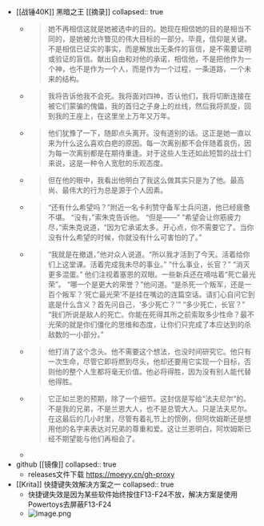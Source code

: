 - [[战锤40K]] 黑暗之王 [[摘录]]
  collapsed:: true
	- > 她不再相信这就是她被选中的目的。她现在相信她的目的是相当不同的，是她被允许瞥见的伟大目标的一部分。毕竟，信仰是关键。不是相信已证实的事实，而是解放出无条件的盲信，是不需要证明或验证的盲信。献出自由和对他的承诺，相信他，不是把他作为一个神，也不是作为一个人，而是作为一个过程，一条道路，一个未来的结构。
	- > 我将告诉他我不会死。我将面对四神，否认他们，我将切断连接在被它们蒙骗的傀儡，我的首归之子身上的丝线，然后我将凯旋，回到我的王座上，在这里坐上万年又万年。
	- > 他们犹豫了一下，随即点头离开。没有道别的话。这正是她一直以来为什么这么喜欢白疤的原因。每一次离别都不会伴随着哀伤，因为每一次离别都是在期待重逢。对于这些人生还如此短暂的战士们来说，这是一种令人宽慰的乐观态度。
	- > 但在他的眼中，我看出他明白了我这么做其实只是为了他。最高尚、最伟大的行为总是源于个人因素。
	- > “还有什么希望吗？”附近一名卡利赞守备军士兵问道，他已经疲惫不堪。
	  > “没有，”索朱克告诉他。
	  > “但是——”
	  > “希望会让你筋疲力尽，”索朱克说道，“因为它承诺太多。开心点，你不需要它了。当你没有什么希望的时候，你就没有什么可害怕的了。”
	- > “我就是在撤退，”他对众人说道。“所以我才活到了今天。活着给你们上这堂课。活着完成我未尽的事业。”
	  “什么事业，长官？”
	  “消灭更多混蛋。”
	  他们注视着塞恩的双眼。一些新兵还在嘀咕着“死亡最光荣”。
	  “哪一个是更大的荣誉？”他问道。“是杀死一个叛军，还是一百个叛军？‘死亡最光荣’不是挂在嘴边的连篇空话。请扪心自问它到底是什么含义？首先问自己，‘多少死亡？’”
	  “多少死亡，长官？”
	  “我们所说是敌人的死亡。你能在死得其所之前索取多少性命？最不光荣的就是你们僵化的思维和态度，让你们只完成了本应达到的杀敌数的一小部分。”
	- > 他打消了这个念头。他不需要这个想法，也没时间研究它。他只有一次生命，尽管它即将燃到尽头，他却还要用它实现一个目标，否则他的整个人生都将毫无价值。他必将得胜，因为没有别人能代替他得胜。
	- > 它正如兰恩的预期，除了一个细节。这封信是写给“法夫尼尔”的。不是我的兄弟，不是兰恩大人，也不是总管大人。只是法夫尼尔。在这最后的几小时里，尽管有着礼节上的惯例，但阿坎姆斯还是想用他的名字来表达对兄弟的尊重和爱。这让兰恩明白，阿坎姆斯已经不期望能与他们再相会了。
	-
- github [[镜像]]
  collapsed:: true
	- releases文件下载 <https://moeyy.cn/gh-proxy>
- [[Krita]] 快捷键失效解决方案之一
  collapsed:: true
	- 快捷键失效是因为某些软件始终按住F13-F24不放，解决方案是使用Powertoys去屏蔽F13-F24
	- ![image.png](../assets/image_1720839494786_0.png)
